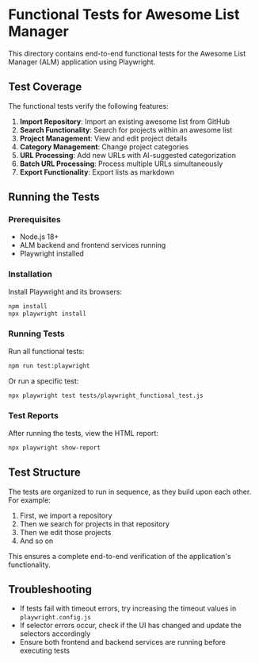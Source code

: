 # Functional Tests for Awesome List Manager

This directory contains end-to-end functional tests for the Awesome List Manager (ALM) application using Playwright.

## Test Coverage

The functional tests verify the following features:

1. **Import Repository**: Import an existing awesome list from GitHub
2. **Search Functionality**: Search for projects within an awesome list
3. **Project Management**: View and edit project details
4. **Category Management**: Change project categories
5. **URL Processing**: Add new URLs with AI-suggested categorization
6. **Batch URL Processing**: Process multiple URLs simultaneously
7. **Export Functionality**: Export lists as markdown

## Running the Tests

### Prerequisites

- Node.js 18+
- ALM backend and frontend services running
- Playwright installed

### Installation

Install Playwright and its browsers:

```bash
npm install
npx playwright install
```

### Running Tests

Run all functional tests:

```bash
npm run test:playwright
```

Or run a specific test:

```bash
npx playwright test tests/playwright_functional_test.js
```

### Test Reports

After running the tests, view the HTML report:

```bash
npx playwright show-report
```

## Test Structure

The tests are organized to run in sequence, as they build upon each other. For example:

1. First, we import a repository
2. Then we search for projects in that repository
3. Then we edit those projects
4. And so on

This ensures a complete end-to-end verification of the application's functionality.

## Troubleshooting

- If tests fail with timeout errors, try increasing the timeout values in `playwright.config.js`
- If selector errors occur, check if the UI has changed and update the selectors accordingly
- Ensure both frontend and backend services are running before executing tests
